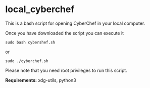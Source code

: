 # local_cyberchef
This is a bash script for opening CyberChef in your local computer.

Once you have downloaded the script you can execute it
```
sudo bash cybershef.sh
```
or

```
sudo ./cyberchef.sh
```
Please note that you need root privileges to run this script.

**Requirements:**
xdg-utils, python3
